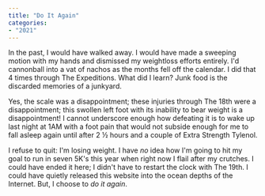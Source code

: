 ```yaml
---
title: "Do It Again"
categories:
- "2021"
---
```


In the past, I would have walked away. I would have made a sweeping motion with my hands and dismissed my weightloss efforts entirely. I'd cannonball into a vat of nachos as the months fell off the calendar. I did that 4 times through The Expeditions. What did I learn? Junk food is the discarded memories of a junkyard.

Yes, the scale was a disappointment; these injuries through The 18th were a disappointment; this swollen left foot with its inability to bear weight is a disappointment! I cannot underscore enough how defeating it is to wake up last night at 1AM with a foot pain that would not subside enough for me to fall asleep again until after 2 ½ hours and a couple of Extra Strength Tylenol.



I refuse to quit: I'm losing weight. I have <em>no</em> idea how I'm going to hit my goal to run in seven 5K's this year when right now I flail after my crutches. I could have ended it here; I didn't have to restart the clock with The 19th. I could have quietly released this website into the ocean depths of the Internet. But, I choose to <em>do it again</em>.


